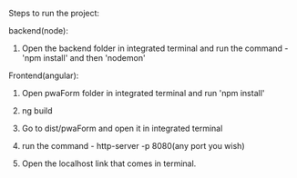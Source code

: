 Steps to run the project:

backend(node):

1. Open the backend folder in integrated terminal and run the command - 'npm install' and then 'nodemon'

Frontend(angular):

1. Open pwaForm folder in integrated terminal and run 'npm install'

2. ng build

3. Go to dist/pwaForm and open it in integrated terminal

4. run the command - http-server -p 8080(any port you wish)

5. Open the localhost link that comes in terminal.
